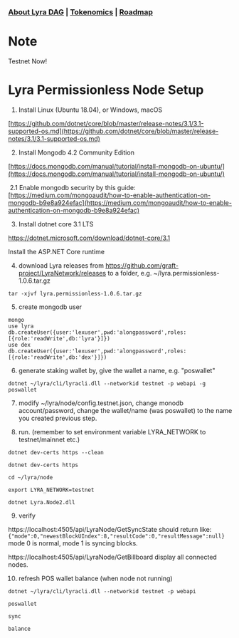 ### [About Lyra DAG](https://github.com/graft-project/LyraNetwork/wiki) | [Tokenomics](https://github.com/graft-project/LyraNetwork/wiki/Tokenomics) | [Roadmap](https://github.com/graft-project/LyraNetwork/wiki/Roadmap)

# Note
Testnet Now!

# Lyra Permissionless Node Setup

1. Install Linux (Ubuntu 18.04), or Windows, macOS

[https://github.com/dotnet/core/blob/master/release-notes/3.1/3.1-supported-os.md](https://github.com/dotnet/core/blob/master/release-notes/3.1/3.1-supported-os.md)

2. Install Mongodb 4.2 Community Edition

[https://docs.mongodb.com/manual/tutorial/install-mongodb-on-ubuntu/](https://docs.mongodb.com/manual/tutorial/install-mongodb-on-ubuntu/)

​	2.1 Enable mongodb security by this guide: [https://medium.com/mongoaudit/how-to-enable-authentication-on-mongodb-b9e8a924efac](https://medium.com/mongoaudit/how-to-enable-authentication-on-mongodb-b9e8a924efac)

3. Install dotnet core 3.1 LTS

https://dotnet.microsoft.com/download/dotnet-core/3.1

Install the ASP.NET Core runtime

4. download Lyra releases from https://github.com/graft-project/LyraNetwork/releases to a folder, e.g. ~/lyra.permissionless-1.0.6.tar.gz

`tar -xjvf lyra.permissionless-1.0.6.tar.gz`

5. create mongodb user

`mongo`  
`use lyra`  
`db.createUser({user:'lexuser',pwd:'alongpassword',roles:[{role:'readWrite',db:'lyra'}]})`  
`use dex`  
`db.createUser({user:'lexuser',pwd:'alongpassword',roles:[{role:'readWrite',db:'dex'}]})`

6. generate staking wallet by, give the wallet a name, e.g. "poswallet"

`dotnet ~/lyra/cli/lyracli.dll --networkid testnet -p webapi -g poswallet`

7. modify ~/lyra/node/config.testnet.json, change monodb account/password, change the wallet/name (was poswallet) to the name you created previous step.


8. run. (remember to set environment variable LYRA_NETWORK to testnet/mainnet etc.)

`dotnet dev-certs https --clean`

`dotnet dev-certs https`

`cd ~/lyra/node`

`export LYRA_NETWORK=testnet`

`dotnet Lyra.Node2.dll`

9. verify

https://localhost:4505/api/LyraNode/GetSyncState
should return like:
`{"mode":0,"newestBlockUIndex":8,"resultCode":0,"resultMessage":null}`
mode 0 is normal, mode 1 is syncing blocks.

https://localhost:4505/api/LyraNode/GetBillboard
display all connected nodes.

10. refresh POS wallet balance (when node not running)

`dotnet ~/lyra/cli/lyracli.dll --networkid testnet -p webapi`

`poswallet`

`sync`

`balance`



